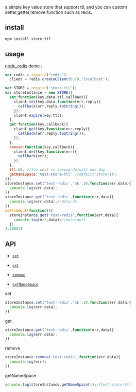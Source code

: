 a simple key value store that support ttl, and you can custom setter,getter,remove function such as redis.

## install

```js
npm install store-ttl
```

## usage

[node_redis](https://github.com/NodeRedis/node_redis) demo :

```js
var redis = require("redis"),
  client = redis.createClient(6379,'localhost');

var STORE = require('store-ttl');
var storeInstance = new STORE({
  set:function(key,data,ttl,callback){
    client.set(key,data,function(err,reply){
      callback(err,reply.toString());
    });
    client.expire(key,ttl);
  },
  get:function(key,callback){
    client.get(key,function(err,reply){
      callback(err,reply.toString());
    });
  },
  remove:function(key,callback){
    client.del(key,function(err){
      callback(err);
    })    
  },
  ttl:60, //the unit is second,defualt one day.
  getNameSpace:'test-store-ttl' //default:store-ttl-
});
storeInstance.set('test-redis','ok',10,function(err,data){
  console.log(err,data);
})
storeInstance.get('test-redis',function(err,data){
  console.log(err,data);//data:ok
})
setTimeout(function(){
  storeInstance.get('test-redis',function(err,data){
    console.log(err,data);//data:null
  })
},10001)
```

## API

- [`set`](#set)

- [`get`](#get)

- [`remove`](#remove)

- [`getNameSpace`](#getNameSpace)

<a name="set" />

set

```js
storeInstance.set('test-redis','ok',10,function(err,data){
  console.log(err,data);
})
```

<a name="get" />

get

```js
storeInstance.get('test-redis',function(err,data){
  console.log(err,data);
})
```

<a name="remove" />

remove

```js
storeInstance.remove('test-redis',function(err,data){
  console.log(err);
})
```

<a name="getNameSpace" />

getNameSpace

```js
console.log(storeInstance.getNameSpace());//test-store-ttl
```


